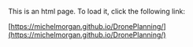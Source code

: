 This is an html page. To load it, click the following link:

[https://michelmorgan.github.io/DronePlanning/](https://michelmorgan.github.io/DronePlanning/)
